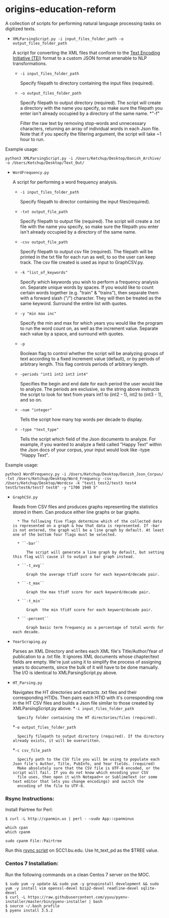 # origins-education-reform

A collection of scripts for performing natural language processing tasks on digitized texts.
* ``XMLParsingScript.py -i input_files_folder_path -o output_files_folder_path``

    A script for converting the XML files that conform to the [Text Encoding Initiative (TEI)](http://www.tei-c.org/index.xml) format to a custom JSON format amenable to NLP transformations.
    * ``-i input_files_folder_path``

        Specify filepath to directory containing the input files (required).
    * ``-o output_files_folder_path``

        Specify filepath to output directory (required). The script will create a directory with the name you specify, so make sure the filepath you enter isn't already occupied by a directory of the same name.
    *"-f"
        
        Filter the raw text by removing stop-words and unnecessary characters, returning an array of individual words in each Json file. Note that if you specify the filtering argument, the script will take ~1 hour to run.
    
Example usage:

    python3 XMLParsingScript.py -i /Users/Ketchup/Desktop/Danish_Archive/ -o /Users/Ketchup/Desktop/Text_Out/
    
* ``WordFrequency.py``

    A script for performing a word frequency analysis.
    
    * ``-i input_files_folder_path``
        
        Specify filepath to director containing the input files(required).
        
    * ``-txt output_file_path``
    
        Specify filepath to output file (required). The script will create a .txt file with the name you specify, so make sure the filepath you enter isn't already occupied by a directory of the same name.
    
    * ``-csv output_file_path``
    
        Specify filepath to output csv file (required). The filepath will be printed in the txt file for each run as well, to so the user can keep track. The csv file created is used as input to GraphCSV.py.
        
    * ``-k "list_of_keywords"``
    
        Specify which keywords you wish to perform a frequency analysis on. Separate unique words by spaces. If you would like to count certain words together (e.g. "train" & "trains"), then separate them with a forward slash ("/") character. They will then be treated as the same keyword. Surround the entire list with quotes.
        
    * ``-y "min max inc" ``
    
        Specify the min and max for which years you would like the program to run the word count on, as well as the increment value. Separate each value by a space, and surround with quotes.
        
    * ``-p`` 
    
        Boolean flag to control whether the script will be analyzing groups of text according to a fixed increment value (default), or by periods of arbitrary length. This flag controls periods of arbitrary length.
        
    * ``-periods "int1 int2 int3 int4"``
    
        Specifies the begin and end date for each period the user would like to analyze. The periods are exclusive, so the string above instructs the script to look for text from years int1 to (int2 - 1), int2 to (int3 - 1), and so on.
        
    * ``-num "integer" `` 
    
        Tells the script how many top words per decade to display.
    
    * ``-type "text_type"``
    
        Tells the script which field of the Json documents to analyze. For example, if you wanted to analyze a field called "Happy Text" within the Json docs of your corpus, your input would look like -type "Happy Text".
    
Example usage:

    python3 WordFrequency.py -i /Users/Ketchup/Desktop/Danish_Json_Corpus/ -txt /Users/Ketchup/Desktop/Word_Frequency -csv /Users/Ketchup/Desktop/Wordcsv -k "test1 test2/test3 test4 test5/test6/test7 test8" -y "1700 1940 5" 

* ``GraphCSV.py``

    Reads from CSV files and produces graphs representing the statistics stored in them. Can produce either line graphs or bar graphs.

        * The following five flags determine which of the collected data is represented on a graph & how that data is represented. If -bar is not entered, the graph will be a line graph by default. At least one of the bottom four flags must be selected. 
      
        * ``-bar``
        
            The script will generate a line graph by default, but setting this flag will cause it to output a bar graph instead.
        
        * ``-t_avg``
        
            Graph the average tfidf score for each keyword/decade pair.
            
        * ``-t_max`` 
        
            Graph the max tfidf score for each keyword/decade pair.
            
        * ``-t_min`` 
        
            Graph  the min tfidf score for each keyword/decade pair.
            
        * ``-percent``
        
            Graph basic term frequency as a percentage of total words for each decade.
            
* ``YearScraping.py``
    
    Parses an XML Directory and writes each XML file's Title/Author/Year of publication to a .txt file. It ignores XML documents whose chapter/text fields are empty. We're just using it to simplify the process of assigning years to documents, since the bulk of it will have to be done manually. The I/O is identical to XMLParsingScript.py above.

* ``HT_Parsing.py``

    Navigates the HT directories and extracts .txt files and their corresponding HTIDs. Then pairs each HTID with it's corresponding row in the HT CSV files and builds a Json file similar to those created by XMLParsingScript.py above.
    *``-i input_files_folder_path``
    
        Specify folder containing the HT directories/files (required).
        
    *``-o output_files_folder_path``
    
        Specify filepath to output directory (required). If the directory already exists, it will be overwritten.
        
    *``-c csv_file_path``
    
        Specify path to the CSV file you will be using to populate each Json file's Author, Title, PubInfo, and Year fields. (required)
        Make absolutely sure that the CSV file is UTF-8 encoded, or the script will fail. If you do not know which encoding your CSV
        file uses, then open it with Notepad++ or SublimeText (or some text editor that lets you change encodings) and switch the 
        encoding of the file to UTF-8.

### Rsync Instructions:

Install Pairtree for Perl:

```
$ curl -L http://cpanmin.us | perl - —sudo App::cpanminus 

which cpan 
which cpanm

sudo cpanm File::Pairtree
```

Run this [rsync script](https://gist.github.com/lit-cs-sysadmin/8ffb90911697adc1262c) on SCC1.bu.edu. Use ht_text_pd as the $TREE value.

### Centos 7 Installation:
Run the following commands on a clean Centos 7 server on the MOC.
```
$ sudo yum -y update && sudo yum -y groupinstall development && sudo yum -y install vim openssl-devel bzip2-devel readline-devel sqlite-devel
$ curl -L https://raw.githubusercontent.com/yyuu/pyenv-installer/master/bin/pyenv-installer | bash
$ source ~/.bash_profile
$ pyenv install 3.5.2
```
